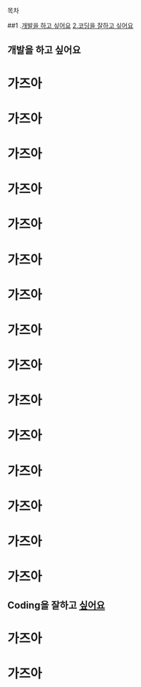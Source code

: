 목차  

##1 .[개발을 하고 싶어요](#개발을-하고-싶어요)
[2.코딩을 잘하고 싶어요](#coding을-잘하고-싶어요)

## 개발을 하고 싶어요

# 가즈아

# 가즈아


# 가즈아
# 가즈아

# 가즈아

# 가즈아

# 가즈아

# 가즈아

# 가즈아

# 가즈아

# 가즈아

# 가즈아

# 가즈아

# 가즈아

# 가즈아



## Coding을 잘하고 [싶어요](#1)




# 가즈아

# 가즈아


